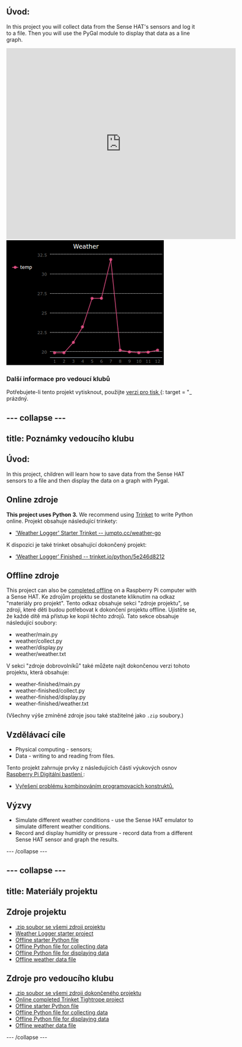## Úvod:

In this project you will collect data from the Sense HAT's sensors and log it to a file. Then you will use the PyGal module to display that data as a line graph.

<div class="trinket">
  <iframe src="https://trinket.io/embed/python/5e246d8212?outputOnly=true&start=result" width="600" height="500" frameborder="0" marginwidth="0" marginheight="0" allowfullscreen mark="crwd-mark">
</iframe> <img src="images/weather-final.png" />
</div>

### Další informace pro vedoucí klubů

Potřebujete-li tento projekt vytisknout, použijte [verzi pro tisk ](https://projects.raspberrypi.org/en/projects/weather-logger/print) {: target = "_ prázdný.

## \--- collapse \---

## title: Poznámky vedoucího klubu

## Úvod:

In this project, children will learn how to save data from the Sense HAT sensors to a file and then display the data on a graph with Pygal.

## Online zdroje

**This project uses Python 3.** We recommend using [Trinket](https://trinket.io/) to write Python online. Projekt obsahuje následující trinkety:

* ['Weather Logger' Starter Trinket -- jumpto.cc/weather-go](http://jumpto.cc/weather-go)

K dispozici je také trinket obsahující dokončený projekt:

* [‘Weather Logger’ Finished -- trinket.io/python/5e246d8212](https://trinket.io/python/5e246d8212)

## Offline zdroje

This project can also be [completed offline](https://www.codeclubprojects.org/en-GB/resources/physical-sense-hat/) on a Raspberry Pi computer with a Sense HAT. Ke zdrojům projektu se dostanete kliknutím na odkaz "materiály pro projekt". Tento odkaz obsahuje sekci "zdroje projektu", se zdroji, které děti budou potřebovat k dokončení projektu offline. Ujistěte se, že každé dítě má přístup ke kopii těchto zdrojů. Tato sekce obsahuje následující soubory:

* weather/main.py
* weather/collect.py
* weather/display.py
* weather/weather.txt

V sekci "zdroje dobrovolníků" také můžete najít dokončenou verzi tohoto projektu, která obsahuje:

* weather-finished/main.py
* weather-finished/collect.py
* weather-finished/display.py
* weather-finished/weather.txt

(Všechny výše zmíněné zdroje jsou také stažitelné jako `.zip` soubory.)

## Vzdělávací cíle

* Physical computing - sensors;
* Data - writing to and reading from files.

Tento projekt zahrnuje prvky z následujících částí výukových osnov [ Raspberry Pi Digitální bastlení ](http://rpf.io/curriculum):

* [Vyřešení problému kombinováním programovacích konstruktů.](https://www.raspberrypi.org/curriculum/programming/builder)

## Výzvy

* Simulate different weather conditions - use the Sense HAT emulator to simulate different weather conditions. 
* Record and display humidity or pressure - record data from a different Sense HAT sensor and graph the results. 

\--- /collapse \---

## \--- collapse \---

## title: Materiály projektu

## Zdroje projektu

* [.zip soubor se všemi zdroji projektu](resources/weather-logger-project-resources.zip)
* [Weather Logger starter project](http://jumpto.cc/weather-go)
* [Offline starter Python file](resources/weather-logger-main.py)
* [Offline Python file for collecting data](resources/weather-logger-collect.py)
* [Offline Python file for displaying data](resources/weather-logger-display.py)
* [Offline weather data file](resources/weather--loggerweather.txt)

## Zdroje pro vedoucího klubu

* [.zip soubor se všemi zdroji dokončeného projektu](resources/weather-logger-volunteer-resources.zip)
* [Online completed Trinket Tightrope project](https://trinket.io/python/5e246d8212)
* [Offline starter Python file](resources/weather-logger-finished-main.py)
* [Offline Python file for collecting data](resources/weather-logger-finished-collect.py)
* [Offline Python file for displaying data](resources/weather-logger-finished-display.py)
* [Offline weather data file](resources/weather-logger-finished-weather.txt)

\--- /collapse \---